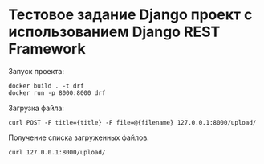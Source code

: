 # Тестовое задание Django проект с использованием Django REST Framework

Запуск проекта:

```
docker build . -t drf
docker run -p 8000:8000 drf
```

Загрузка файла:

```
curl POST -F title={title} -F file=@{filename} 127.0.0.1:8000/upload/
```

Получение списка загруженных файлов:

```
curl 127.0.0.1:8000/upload/
```
